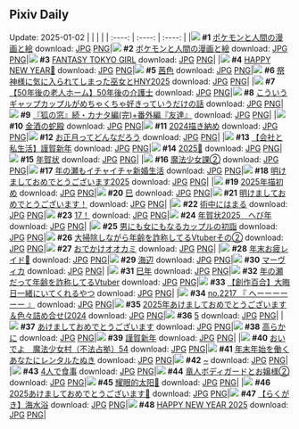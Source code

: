 ## Pixiv Daily
Update: 2025-01-02
|      |      |      |
| :----: | :----: | :----: |
|![](https://pixiv.microyu.workers.dev/c/240x480/img-master/img/2025/01/01/12/45/30/125780037_p0_master1200.jpg) **#1** [ポケモンと人間の漫画と絵](https://www.pixiv.net/artworks/125780037) download: [JPG](https://pixiv.microyu.workers.dev/img-original/img/2025/01/01/12/45/30/125780037_p0.jpg) [PNG](https://pixiv.microyu.workers.dev/img-original/img/2025/01/01/12/45/30/125780037_p0.png)|![](https://pixiv.microyu.workers.dev/c/240x480/img-master/img/2025/01/01/12/38/20/125779825_p0_master1200.jpg) **#2** [ポケモンと人間の漫画と絵](https://www.pixiv.net/artworks/125779825) download: [JPG](https://pixiv.microyu.workers.dev/img-original/img/2025/01/01/12/38/20/125779825_p0.jpg) [PNG](https://pixiv.microyu.workers.dev/img-original/img/2025/01/01/12/38/20/125779825_p0.png)|![](https://pixiv.microyu.workers.dev/c/240x480/img-master/img/2024/12/31/00/00/16/125708858_p0_master1200.jpg) **#3** [FANTASY TOKYO GIRL](https://www.pixiv.net/artworks/125708858) download: [JPG](https://pixiv.microyu.workers.dev/img-original/img/2024/12/31/00/00/16/125708858_p0.jpg) [PNG](https://pixiv.microyu.workers.dev/img-original/img/2024/12/31/00/00/16/125708858_p0.png)|
|![](https://pixiv.microyu.workers.dev/c/240x480/img-master/img/2025/01/01/00/04/10/125754777_p0_master1200.jpg) **#4** [HAPPY NEW YEAR🐍](https://www.pixiv.net/artworks/125754777) download: [JPG](https://pixiv.microyu.workers.dev/img-original/img/2025/01/01/00/04/10/125754777_p0.jpg) [PNG](https://pixiv.microyu.workers.dev/img-original/img/2025/01/01/00/04/10/125754777_p0.png)|![](https://pixiv.microyu.workers.dev/c/240x480/img-master/img/2024/12/31/00/13/15/125709723_p0_master1200.jpg) **#5** [茜色](https://www.pixiv.net/artworks/125709723) download: [JPG](https://pixiv.microyu.workers.dev/img-original/img/2024/12/31/00/13/15/125709723_p0.jpg) [PNG](https://pixiv.microyu.workers.dev/img-original/img/2024/12/31/00/13/15/125709723_p0.png)|![](https://pixiv.microyu.workers.dev/c/240x480/img-master/img/2025/01/01/18/00/21/125789826_p0_master1200.jpg) **#6** [祭神様に気に入られてしまった巫女とHNY2025](https://www.pixiv.net/artworks/125789826) download: [JPG](https://pixiv.microyu.workers.dev/img-original/img/2025/01/01/18/00/21/125789826_p0.jpg) [PNG](https://pixiv.microyu.workers.dev/img-original/img/2025/01/01/18/00/21/125789826_p0.png)|
|![](https://pixiv.microyu.workers.dev/c/240x480/img-master/img/2024/12/31/18/00/34/125735270_p0_master1200.jpg) **#7** [【50年後の老人ホーム】50年後の介護士](https://www.pixiv.net/artworks/125735270) download: [JPG](https://pixiv.microyu.workers.dev/img-original/img/2024/12/31/18/00/34/125735270_p0.jpg) [PNG](https://pixiv.microyu.workers.dev/img-original/img/2024/12/31/18/00/34/125735270_p0.png)|![](https://pixiv.microyu.workers.dev/c/240x480/img-master/img/2024/12/31/00/21/43/125710008_p0_master1200.jpg) **#8** [こういうギャップカップルがめちゃくちゃ好きっていうだけの話](https://www.pixiv.net/artworks/125710008) download: [JPG](https://pixiv.microyu.workers.dev/img-original/img/2024/12/31/00/21/43/125710008_p0.jpg) [PNG](https://pixiv.microyu.workers.dev/img-original/img/2024/12/31/00/21/43/125710008_p0.png)|![](https://pixiv.microyu.workers.dev/c/240x480/img-master/img/2024/12/31/18/24/09/125736243_p0_master1200.jpg) **#9** [『狐の窓』続・カナタ編(完)+番外編『友達』](https://www.pixiv.net/artworks/125736243) download: [JPG](https://pixiv.microyu.workers.dev/img-original/img/2024/12/31/18/24/09/125736243_p0.jpg) [PNG](https://pixiv.microyu.workers.dev/img-original/img/2024/12/31/18/24/09/125736243_p0.png)|
|![](https://pixiv.microyu.workers.dev/c/240x480/img-master/img/2025/01/01/11/59/40/125754422_p0_master1200.jpg) **#10** [金酒の蛇殿](https://www.pixiv.net/artworks/125754422) download: [JPG](https://pixiv.microyu.workers.dev/img-original/img/2025/01/01/11/59/40/125754422_p0.jpg) [PNG](https://pixiv.microyu.workers.dev/img-original/img/2025/01/01/11/59/40/125754422_p0.png)|![](https://pixiv.microyu.workers.dev/c/240x480/img-master/img/2024/12/31/22/27/09/125747061_p0_master1200.jpg) **#11** [2024描き納め](https://www.pixiv.net/artworks/125747061) download: [JPG](https://pixiv.microyu.workers.dev/img-original/img/2024/12/31/22/27/09/125747061_p0.jpg) [PNG](https://pixiv.microyu.workers.dev/img-original/img/2024/12/31/22/27/09/125747061_p0.png)|![](https://pixiv.microyu.workers.dev/c/240x480/img-master/img/2025/01/01/07/30/02/125771019_p0_master1200.jpg) **#12** [お正月ってどんなだろう](https://www.pixiv.net/artworks/125771019) download: [JPG](https://pixiv.microyu.workers.dev/img-original/img/2025/01/01/07/30/02/125771019_p0.jpg) [PNG](https://pixiv.microyu.workers.dev/img-original/img/2025/01/01/07/30/02/125771019_p0.png)|
|![](https://pixiv.microyu.workers.dev/c/240x480/img-master/img/2025/01/01/00/04/03/125754727_p0_master1200.jpg) **#13** [【会社と私生活】謹賀新年](https://www.pixiv.net/artworks/125754727) download: [JPG](https://pixiv.microyu.workers.dev/img-original/img/2025/01/01/00/04/03/125754727_p0.jpg) [PNG](https://pixiv.microyu.workers.dev/img-original/img/2025/01/01/00/04/03/125754727_p0.png)|![](https://pixiv.microyu.workers.dev/c/240x480/img-master/img/2025/01/01/00/01/44/125753758_p0_master1200.jpg) **#14** [2025🐍](https://www.pixiv.net/artworks/125753758) download: [JPG](https://pixiv.microyu.workers.dev/img-original/img/2025/01/01/00/01/44/125753758_p0.jpg) [PNG](https://pixiv.microyu.workers.dev/img-original/img/2025/01/01/00/01/44/125753758_p0.png)|![](https://pixiv.microyu.workers.dev/c/240x480/img-master/img/2025/01/01/09/12/58/125773399_p0_master1200.jpg) **#15** [年賀状](https://www.pixiv.net/artworks/125773399) download: [JPG](https://pixiv.microyu.workers.dev/img-original/img/2025/01/01/09/12/58/125773399_p0.jpg) [PNG](https://pixiv.microyu.workers.dev/img-original/img/2025/01/01/09/12/58/125773399_p0.png)|
|![](https://pixiv.microyu.workers.dev/c/240x480/img-master/img/2025/01/01/21/20/52/125797330_p0_master1200.jpg) **#16** [魔法少女課②](https://www.pixiv.net/artworks/125797330) download: [JPG](https://pixiv.microyu.workers.dev/img-original/img/2025/01/01/21/20/52/125797330_p0.jpg) [PNG](https://pixiv.microyu.workers.dev/img-original/img/2025/01/01/21/20/52/125797330_p0.png)|![](https://pixiv.microyu.workers.dev/c/240x480/img-master/img/2024/12/31/18/00/32/125735268_p0_master1200.jpg) **#17** [年の瀬もイチャイチャ新婚生活](https://www.pixiv.net/artworks/125735268) download: [JPG](https://pixiv.microyu.workers.dev/img-original/img/2024/12/31/18/00/32/125735268_p0.jpg) [PNG](https://pixiv.microyu.workers.dev/img-original/img/2024/12/31/18/00/32/125735268_p0.png)|![](https://pixiv.microyu.workers.dev/c/240x480/img-master/img/2025/01/01/00/02/32/125754125_p0_master1200.jpg) **#18** [明けましておめでとうございます2025](https://www.pixiv.net/artworks/125754125) download: [JPG](https://pixiv.microyu.workers.dev/img-original/img/2025/01/01/00/02/32/125754125_p0.jpg) [PNG](https://pixiv.microyu.workers.dev/img-original/img/2025/01/01/00/02/32/125754125_p0.png)|
|![](https://pixiv.microyu.workers.dev/c/240x480/img-master/img/2025/01/01/18/46/14/125791477_p0_master1200.jpg) **#19** [2025年描初め](https://www.pixiv.net/artworks/125791477) download: [JPG](https://pixiv.microyu.workers.dev/img-original/img/2025/01/01/18/46/14/125791477_p0.jpg) [PNG](https://pixiv.microyu.workers.dev/img-original/img/2025/01/01/18/46/14/125791477_p0.png)|![](https://pixiv.microyu.workers.dev/c/240x480/img-master/img/2025/01/01/13/56/08/125782119_p0_master1200.jpg) **#20** [巳](https://www.pixiv.net/artworks/125782119) download: [JPG](https://pixiv.microyu.workers.dev/img-original/img/2025/01/01/13/56/08/125782119_p0.jpg) [PNG](https://pixiv.microyu.workers.dev/img-original/img/2025/01/01/13/56/08/125782119_p0.png)|![](https://pixiv.microyu.workers.dev/c/240x480/img-master/img/2025/01/01/00/31/10/125759047_p0_master1200.jpg) **#21** [明けましておめでとうございます！](https://www.pixiv.net/artworks/125759047) download: [JPG](https://pixiv.microyu.workers.dev/img-original/img/2025/01/01/00/31/10/125759047_p0.jpg) [PNG](https://pixiv.microyu.workers.dev/img-original/img/2025/01/01/00/31/10/125759047_p0.png)|
|![](https://pixiv.microyu.workers.dev/c/240x480/img-master/img/2024/12/31/02/38/20/125714041_p0_master1200.jpg) **#22** [術中にはまる](https://www.pixiv.net/artworks/125714041) download: [JPG](https://pixiv.microyu.workers.dev/img-original/img/2024/12/31/02/38/20/125714041_p0.jpg) [PNG](https://pixiv.microyu.workers.dev/img-original/img/2024/12/31/02/38/20/125714041_p0.png)|![](https://pixiv.microyu.workers.dev/c/240x480/img-master/img/2024/12/31/20/48/58/125742166_p0_master1200.jpg) **#23** [17！](https://www.pixiv.net/artworks/125742166) download: [JPG](https://pixiv.microyu.workers.dev/img-original/img/2024/12/31/20/48/58/125742166_p0.jpg) [PNG](https://pixiv.microyu.workers.dev/img-original/img/2024/12/31/20/48/58/125742166_p0.png)|![](https://pixiv.microyu.workers.dev/c/240x480/img-master/img/2025/01/01/14/33/03/125783214_p0_master1200.jpg) **#24** [年賀状2025　へび年](https://www.pixiv.net/artworks/125783214) download: [JPG](https://pixiv.microyu.workers.dev/img-original/img/2025/01/01/14/33/03/125783214_p0.jpg) [PNG](https://pixiv.microyu.workers.dev/img-original/img/2025/01/01/14/33/03/125783214_p0.png)|
|![](https://pixiv.microyu.workers.dev/c/240x480/img-master/img/2025/01/01/00/06/04/125755366_p0_master1200.jpg) **#25** [男にも女にもなるカップルの初詣](https://www.pixiv.net/artworks/125755366) download: [JPG](https://pixiv.microyu.workers.dev/img-original/img/2025/01/01/00/06/04/125755366_p0.jpg) [PNG](https://pixiv.microyu.workers.dev/img-original/img/2025/01/01/00/06/04/125755366_p0.png)|![](https://pixiv.microyu.workers.dev/c/240x480/img-master/img/2024/12/31/22/03/34/125745914_p0_master1200.jpg) **#26** [大掃除しながら年齢を詐称してるVtuberその②](https://www.pixiv.net/artworks/125745914) download: [JPG](https://pixiv.microyu.workers.dev/img-original/img/2024/12/31/22/03/34/125745914_p0.jpg) [PNG](https://pixiv.microyu.workers.dev/img-original/img/2024/12/31/22/03/34/125745914_p0.png)|![](https://pixiv.microyu.workers.dev/c/240x480/img-master/img/2025/01/01/00/32/37/125759194_p0_master1200.jpg) **#27** [おでかけオオカミ](https://www.pixiv.net/artworks/125759194) download: [JPG](https://pixiv.microyu.workers.dev/img-original/img/2025/01/01/00/32/37/125759194_p0.jpg) [PNG](https://pixiv.microyu.workers.dev/img-original/img/2025/01/01/00/32/37/125759194_p0.png)|
|![](https://pixiv.microyu.workers.dev/c/240x480/img-master/img/2024/12/31/23/42/32/125751231_p0_master1200.jpg) **#28** [年末お疲レイド🔔](https://www.pixiv.net/artworks/125751231) download: [JPG](https://pixiv.microyu.workers.dev/img-original/img/2024/12/31/23/42/32/125751231_p0.jpg) [PNG](https://pixiv.microyu.workers.dev/img-original/img/2024/12/31/23/42/32/125751231_p0.png)|![](https://pixiv.microyu.workers.dev/c/240x480/img-master/img/2025/01/01/13/00/41/125758899_p0_master1200.jpg) **#29** [海辺](https://www.pixiv.net/artworks/125758899) download: [JPG](https://pixiv.microyu.workers.dev/img-original/img/2025/01/01/13/00/41/125758899_p0.jpg) [PNG](https://pixiv.microyu.workers.dev/img-original/img/2025/01/01/13/00/41/125758899_p0.png)|![](https://pixiv.microyu.workers.dev/c/240x480/img-master/img/2025/01/01/14/47/14/125783605_p0_master1200.jpg) **#30** [マーヴィカ](https://www.pixiv.net/artworks/125783605) download: [JPG](https://pixiv.microyu.workers.dev/img-original/img/2025/01/01/14/47/14/125783605_p0.jpg) [PNG](https://pixiv.microyu.workers.dev/img-original/img/2025/01/01/14/47/14/125783605_p0.png)|
|![](https://pixiv.microyu.workers.dev/c/240x480/img-master/img/2025/01/01/00/18/16/125757539_p0_master1200.jpg) **#31** [巳年](https://www.pixiv.net/artworks/125757539) download: [JPG](https://pixiv.microyu.workers.dev/img-original/img/2025/01/01/00/18/16/125757539_p0.jpg) [PNG](https://pixiv.microyu.workers.dev/img-original/img/2025/01/01/00/18/16/125757539_p0.png)|![](https://pixiv.microyu.workers.dev/c/240x480/img-master/img/2025/01/01/21/10/27/125796907_p0_master1200.jpg) **#32** [年の瀬だって年齢を詐称してるVtuber](https://www.pixiv.net/artworks/125796907) download: [JPG](https://pixiv.microyu.workers.dev/img-original/img/2025/01/01/21/10/27/125796907_p0.jpg) [PNG](https://pixiv.microyu.workers.dev/img-original/img/2025/01/01/21/10/27/125796907_p0.png)|![](https://pixiv.microyu.workers.dev/c/240x480/img-master/img/2025/01/01/19/01/37/125792095_p0_master1200.jpg) **#33** [【創作百合】大晦日一緒にいてくれるやつ](https://www.pixiv.net/artworks/125792095) download: [JPG](https://pixiv.microyu.workers.dev/img-original/img/2025/01/01/19/01/37/125792095_p0.jpg) [PNG](https://pixiv.microyu.workers.dev/img-original/img/2025/01/01/19/01/37/125792095_p0.png)|
|![](https://pixiv.microyu.workers.dev/c/240x480/img-master/img/2025/01/01/22/58/55/125801439_p0_master1200.jpg) **#34** [no.2217 『 へーーーーーー 』](https://www.pixiv.net/artworks/125801439) download: [JPG](https://pixiv.microyu.workers.dev/img-original/img/2025/01/01/22/58/55/125801439_p0.jpg) [PNG](https://pixiv.microyu.workers.dev/img-original/img/2025/01/01/22/58/55/125801439_p0.png)|![](https://pixiv.microyu.workers.dev/c/240x480/img-master/img/2025/01/01/10/37/45/125775440_p0_master1200.jpg) **#35** [2025年あけましておめでとうございます＆色々詰め合せ(2024](https://www.pixiv.net/artworks/125775440) download: [JPG](https://pixiv.microyu.workers.dev/img-original/img/2025/01/01/10/37/45/125775440_p0.jpg) [PNG](https://pixiv.microyu.workers.dev/img-original/img/2025/01/01/10/37/45/125775440_p0.png)|![](https://pixiv.microyu.workers.dev/c/240x480/img-master/img/2024/12/31/09/00/46/125719645_p0_master1200.jpg) **#36** [5](https://www.pixiv.net/artworks/125719645) download: [JPG](https://pixiv.microyu.workers.dev/img-original/img/2024/12/31/09/00/46/125719645_p0.jpg) [PNG](https://pixiv.microyu.workers.dev/img-original/img/2024/12/31/09/00/46/125719645_p0.png)|
|![](https://pixiv.microyu.workers.dev/c/240x480/img-master/img/2025/01/01/00/04/00/125754710_p0_master1200.jpg) **#37** [あけましておめでとうございます](https://www.pixiv.net/artworks/125754710) download: [JPG](https://pixiv.microyu.workers.dev/img-original/img/2025/01/01/00/04/00/125754710_p0.jpg) [PNG](https://pixiv.microyu.workers.dev/img-original/img/2025/01/01/00/04/00/125754710_p0.png)|![](https://pixiv.microyu.workers.dev/c/240x480/img-master/img/2025/01/01/00/02/12/125753990_p0_master1200.jpg) **#38** [高らかに](https://www.pixiv.net/artworks/125753990) download: [JPG](https://pixiv.microyu.workers.dev/img-original/img/2025/01/01/00/02/12/125753990_p0.jpg) [PNG](https://pixiv.microyu.workers.dev/img-original/img/2025/01/01/00/02/12/125753990_p0.png)|![](https://pixiv.microyu.workers.dev/c/240x480/img-master/img/2025/01/01/00/19/27/125757675_p0_master1200.jpg) **#39** [謹賀新年](https://www.pixiv.net/artworks/125757675) download: [JPG](https://pixiv.microyu.workers.dev/img-original/img/2025/01/01/00/19/27/125757675_p0.jpg) [PNG](https://pixiv.microyu.workers.dev/img-original/img/2025/01/01/00/19/27/125757675_p0.png)|
|![](https://pixiv.microyu.workers.dev/c/240x480/img-master/img/2025/01/01/09/04/35/125773219_p0_master1200.jpg) **#40** [おいでよ　魔法少女村（不法占拠）54](https://www.pixiv.net/artworks/125773219) download: [JPG](https://pixiv.microyu.workers.dev/img-original/img/2025/01/01/09/04/35/125773219_p0.jpg) [PNG](https://pixiv.microyu.workers.dev/img-original/img/2025/01/01/09/04/35/125773219_p0.png)|![](https://pixiv.microyu.workers.dev/c/240x480/img-master/img/2025/01/01/01/27/00/125762789_p0_master1200.jpg) **#41** [年末年始を働くあなたにレンタルたぬき](https://www.pixiv.net/artworks/125762789) download: [JPG](https://pixiv.microyu.workers.dev/img-original/img/2025/01/01/01/27/00/125762789_p0.jpg) [PNG](https://pixiv.microyu.workers.dev/img-original/img/2025/01/01/01/27/00/125762789_p0.png)|![](https://pixiv.microyu.workers.dev/c/240x480/img-master/img/2025/01/01/00/00/19/125752981_p0_master1200.jpg) **#42** [~](https://www.pixiv.net/artworks/125752981) download: [JPG](https://pixiv.microyu.workers.dev/img-original/img/2025/01/01/00/00/19/125752981_p0.jpg) [PNG](https://pixiv.microyu.workers.dev/img-original/img/2025/01/01/00/00/19/125752981_p0.png)|
|![](https://pixiv.microyu.workers.dev/c/240x480/img-master/img/2025/01/01/20/00/06/125794113_p0_master1200.jpg) **#43** [4人で食事](https://www.pixiv.net/artworks/125794113) download: [JPG](https://pixiv.microyu.workers.dev/img-original/img/2025/01/01/20/00/06/125794113_p0.jpg) [PNG](https://pixiv.microyu.workers.dev/img-original/img/2025/01/01/20/00/06/125794113_p0.png)|![](https://pixiv.microyu.workers.dev/c/240x480/img-master/img/2024/12/31/00/06/41/125709461_p0_master1200.jpg) **#44** [竜人ボディガードとお嬢様②](https://www.pixiv.net/artworks/125709461) download: [JPG](https://pixiv.microyu.workers.dev/img-original/img/2024/12/31/00/06/41/125709461_p0.jpg) [PNG](https://pixiv.microyu.workers.dev/img-original/img/2024/12/31/00/06/41/125709461_p0.png)|![](https://pixiv.microyu.workers.dev/c/240x480/img-master/img/2025/01/01/12/40/16/125779876_p0_master1200.jpg) **#45** [耀眼的太阳🌅](https://www.pixiv.net/artworks/125779876) download: [JPG](https://pixiv.microyu.workers.dev/img-original/img/2025/01/01/12/40/16/125779876_p0.jpg) [PNG](https://pixiv.microyu.workers.dev/img-original/img/2025/01/01/12/40/16/125779876_p0.png)|
|![](https://pixiv.microyu.workers.dev/c/240x480/img-master/img/2025/01/01/00/33/44/125759283_p0_master1200.jpg) **#46** [2025あけましておめでとうございます🐍](https://www.pixiv.net/artworks/125759283) download: [JPG](https://pixiv.microyu.workers.dev/img-original/img/2025/01/01/00/33/44/125759283_p0.jpg) [PNG](https://pixiv.microyu.workers.dev/img-original/img/2025/01/01/00/33/44/125759283_p0.png)|![](https://pixiv.microyu.workers.dev/c/240x480/img-master/img/2024/12/31/23/53/16/125751914_p0_master1200.jpg) **#47** [【らくがき】海水浴](https://www.pixiv.net/artworks/125751914) download: [JPG](https://pixiv.microyu.workers.dev/img-original/img/2024/12/31/23/53/16/125751914_p0.jpg) [PNG](https://pixiv.microyu.workers.dev/img-original/img/2024/12/31/23/53/16/125751914_p0.png)|![](https://pixiv.microyu.workers.dev/c/240x480/img-master/img/2025/01/01/13/20/12/125781123_p0_master1200.jpg) **#48** [HAPPY NEW YEAR 2025](https://www.pixiv.net/artworks/125781123) download: [JPG](https://pixiv.microyu.workers.dev/img-original/img/2025/01/01/13/20/12/125781123_p0.jpg) [PNG](https://pixiv.microyu.workers.dev/img-original/img/2025/01/01/13/20/12/125781123_p0.png)|
